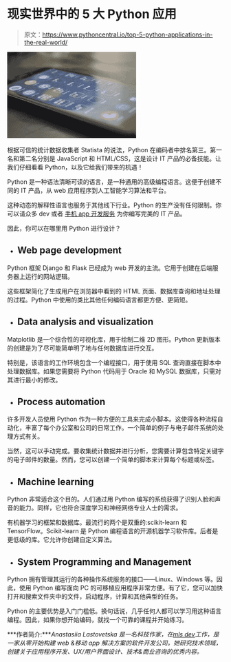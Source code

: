 # 现实世界中的 5 大 Python 应用

> 原文：<https://www.pythoncentral.io/top-5-python-applications-in-the-real-world/>

[![python applications](img/5014a61b8346198934e49d29f237a0df.png)](https://www.pythoncentral.io/wp-content/uploads/2022/05/pexels-amarnath-radhakrishnan-5253002.jpg)

根据可信的统计数据收集者 Statista 的说法，Python 在编码者中排名第三。第一名和第二名分别是 JavaScript 和 HTML/CSS，这是设计 IT 产品的必备技能。让我们仔细看看 Python，以及它给我们带来的机遇！

Python 是一种语法清晰可读的语言，是一种通用的高级编程语言。这便于创建不同的 IT 产品，从 web 应用程序到人工智能学习算法和平台。

这种动态的解释性语言也服务于其他线下行业。Python 的生产没有任何限制。你可以请众多 dev 或者 [手机 app 开发服务](https://mlsdev.com/services/mobile-app-development) 为你编写完美的 IT 产品。

因此，你可以在哪里用 Python 进行设计？

*   ## Web page development

Python 框架 Django 和 Flask 已经成为 web 开发的主流。它用于创建在后端服务器上运行的网站逻辑。

这些框架简化了生成用户在浏览器中看到的 HTML 页面、数据库查询和地址处理的过程。Python 中使用的类比其他任何编码语言都更方便、更简短。

*   ## Data analysis and visualization

Matplotlib 是一个综合性的可视化库，用于绘制二维 2D 图形。Python 更新版本的创建是为了尽可能简单明了地与任何数据库进行交互。

特别是，该语言的工作环境包含一个编程接口，用于使用 SQL 查询直接在脚本中处理数据库。如果您需要将 Python 代码用于 Oracle 和 MySQL 数据库，只需对其进行最小的修改。

*   ## Process automation

许多开发人员使用 Python 作为一种方便的工具来完成小脚本。这使得各种流程自动化，丰富了每个办公室和公司的日常工作。一个简单的例子与电子邮件系统的处理方式有关。

当然，这可以手动完成。要收集统计数据并进行分析，您需要计算包含特定关键字的电子邮件的数量。然而，您可以创建一个简单的脚本来计算每个标题或标签。

*   ## Machine learning

Python 非常适合这个目的。人们通过用 Python 编写的系统获得了识别人脸和声音的能力。同样，它也符合深度学习和神经网络专业人士的需求。

有机器学习的框架和数据库。最流行的两个是双重的:scikit-learn 和 TensorFlow。Scikit-learn 是 Python 编程语言的开源机器学习软件库。后者是更低级的库。它允许你创建自定义算法。

*   ## System Programming and Management

Python 拥有管理其运行的各种操作系统服务的接口——Linux、Windows 等。因此，使用 Python 编写面向 PC 的可移植应用程序非常方便。有了它，您可以加快打开和搜索文件夹中的文件，启动程序，计算和其他典型的任务。

Python 的主要优势是入门门槛低。换句话说，几乎任何人都可以学习用这种语言编程。因此，如果你想开始编码，就找一个可靠的课程并开始练习。

***作者简介:****Anastasiia Lastovetska 是一名科技作家，在*[*mls dev*](https://mlsdev.com/)*工作，是一家从零开始构建 web &移动 app 解决方案的软件开发公司。她研究技术领域，创建关于应用程序开发、UX/用户界面设计、技术&商业咨询的优秀内容。*